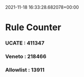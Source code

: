 2021-11-18 16:33:28.682078+00:00
# Rule Counter 
 ### UCATE : 411347

 ### Veneto : 218466

 ### Allowlist : 13911